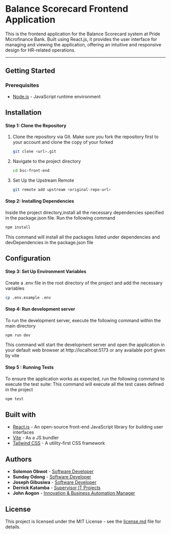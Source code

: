 # Balance Scorecard Frontend Application

This is the frontend application for the Balance Scorecard system at Pride Microfinance Bank. Built using React.js, it provides the user interface for managing and viewing the application, offering an intuitive and responsive design for HR-related operations.

---

Getting Started
---------------  

### Prerequisites  

* [Node.js](https://nodejs.org/en/) - JavaScript runtime environment

Installation
------------

#### Step 1: Clone the Repository

1. Clone the repository via Git. Make sure you fork the repository first to your account and clone the copy of your forked
    ```sh
    git clone <url>.git
    ```
2. Navigate to the project directory
    ```sh
    cd bsc-front-end
    ```
3. Set Up the Upstream Remote
    ```sh
    git remote add upstream <original-repo-url>
    ```

#### Step 2: Installing Dependencies
Inside the project directory,install all the necessary dependencies specified in the package.json file. Run the following command
```sh
npm install
```
This command will install all the packages listed under dependencies and devDependencies in the package.json file

Configuration
------------

#### Step 3: Set Up Environment Variables
Create a .env file in the root directory of the project and add the necessary variables
```sh
cp .env.example .env
```

#### Step 4: Run development server
To run the development server, execute the following command within the main directory
```sh
npm run dev
```
This command will start the development server and open the application in your default web browser at http://localhost:5173 or any available port given by vite

#### Step 5 : Running Tests
To ensure the application works as expected, run the following command to execute the test suite: This command will execute all the test cases defined in the project
```sh
npm test
```
Built with
------------
* [React.js](https://react.dev/) - An open-source front-end JavaScript library for building user interfaces  
* [Vite](https://github.com/vitejs/vite-plugin-react-swc/) - As a JS bundler
* [Tailwind CSS](https://tailwindcss.com/docs/guides/create-react-app) - A utility-first CSS framework 

Authors
------------
* **Solomon Obwot** - [Software Developer](https://github.com/SolObwot/)  
* **Sunday Odong** - [Software Developer](https://github.com/OdongAlican)  
* **Joseph Gibusiwa** - [Software Developer](https://www.pridemicrofinance.co.ug/)  
* **Derrick Katamba** - [Supervisor IT Projects](https://www.pridemicrofinance.co.ug/) 
* **John Aogon** - [Innovation & Business Automation Manager](https://www.pridemicrofinance.co.ug//) 

## License

This project is licensed under the MIT License - see the [license.md](https://license.md/) file for details.

